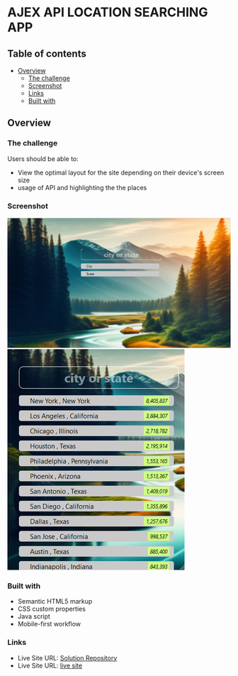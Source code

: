 # AJEX API LOCATION SEARCHING APP

## Table of contents

- [Overview](#overview)
  - [The challenge](#the-challenge)
  - [Screenshot](#screenshot)
  - [Links](#links)
  - [Built with](#built-with)

## Overview

### The challenge

Users should be able to:

- View the optimal layout for the site depending on their device's screen size
- usage of API and highlighting the the places

### Screenshot

![deskTop version](./Images/Screenshot%20(2).png)
![Mobile version](./Images/Screenshot%20(4).png)

### Built with

- Semantic HTML5 markup
- CSS custom properties
- Java script
- Mobile-first workflow


### Links

- Live Site URL: [Solution Repository](https://github.com/sourabh-yalagod/Ajex-head-API.git)
- Live Site URL: [live site](https://sourabh-yalagod.github.io/Ajex-head-API/)

